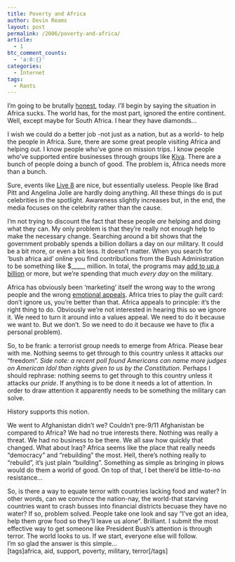 ```yaml
---
title: Poverty and Africa
author: Devin Reams
layout: post
permalink: /2006/poverty-and-africa/
article:
  - 1
btc_comment_counts:
  - 'a:0:{}'
categories:
  - Internet
tags:
  - Rants
---
```

I&#8217;m going to be brutally [honest][1], today. I&#8217;ll begin by saying the situation in Africa sucks. The world has, for the most part, ignored the entire continent. Well, except maybe for South Africa. I hear they have diamonds&#8230;

I wish we could do a better job -not just as a nation, but as a world- to help the people in Africa. Sure, there are some great people visiting Africa and helping out. I know people who&#8217;ve gone on mission trips. I know people who&#8217;ve supported entire businesses through groups like [Kiva][2]. There are a bunch of people doing a bunch of good. The problem is, Africa needs more than a bunch.

Sure, events like [Live 8][3] are nice, but essentially useless. People like Brad Pitt and Angelina Jolie are hardly doing anything. All these things do is put celebrities in the spotlight. Awareness slightly increases but, in the end, the media focuses on the celebrity rather than the cause.

I&#8217;m not trying to discount the fact that these people *are* helping and doing what they can. My only problem is that they&#8217;re really not enough help to make the necessary change. Searching around a bit shows that the government probably spends a billion dollars a day on our military. It could be a bit more, or even a bit less. It doesn&#8217;t matter. When you search for &#8216;bush africa aid&#8217; online you find contributions from the Bush Administration to be something like $\_____ million. In total, the programs may [add to up a billion][4] or more, but we&#8217;re spending that much *every day* on the military.

Africa has obviously been &#8216;marketing&#8217; itself the wrong way to the wrong people and the wrong [emotional appeals][5]. Africa tries to play the guilt card: don&#8217;t ignore us, you&#8217;re better than that. Africa appeals to principle: it&#8217;s the right thing to do. Obviously we&#8217;re not interested in hearing this so we ignore it. We need to turn it around into a values appeal. We need to do it because we want to. But we don&#8217;t. So we need to do it because we have to (fix a personal problem).

So, to be frank: a terrorist group needs to emerge from Africa. Please bear with me. Nothing seems to get through to this country unless it attacks our &#8220;freedom&#8221;. *Side note: a recent poll found Americans can name more judges on American Idol than rights given to us by the Constitution*. Perhaps I should rephrase: nothing seems to get through to this country unless it attacks our *pride*. If anything is to be done it needs a lot of attention. In order to draw attention it apparently needs to be something the military can solve.

History supports this notion.

We went to Afghanistan didn&#8217;t we? Couldn&#8217;t pre-9/11 Afghanistan be compared to Africa? We had no true interests there. Nothing was really a threat. We had no business to be there. We all saw how quickly that changed. What about Iraq? Africa seems like the place that really needs &#8220;democracy&#8221; and &#8220;rebuilding&#8221; the most. Hell, there&#8217;s nothing really to &#8220;rebuild&#8221;, it&#8217;s just plain &#8220;building&#8221;. Something as simple as bringing in plows would do them a world of good. On top of that, I bet there&#8217;d be little-to-no resistance&#8230;

So, is there a way to equate terror with countries lacking food and water? In other words, can we convince the nation-nay, the world-that starving countries want to crash busses into financial districts becuase they have no water? If so, problem solved. People take one look and say &#8220;I&#8217;ve got an idea, help them grow food so they&#8217;ll leave us alone&#8221;. Brilliant. I submit the most effective way to get someone like President Bush&#8217;s attention is through terror. The world looks to us. If we start, everyone else will follow.  
I&#8217;m so glad the answer is this simple&#8230;  
[tags]africa, aid, support, poverty, military, terror[/tags]

 [1]: http://devin.reams.me/2006/honesty-challenge/
 [2]: http://www.kiva.org/
 [3]: http://www.live8live.com/
 [4]: http://www.fpif.org/fpiftxt/171
 [5]: http://davidmaister.com/blog/27/